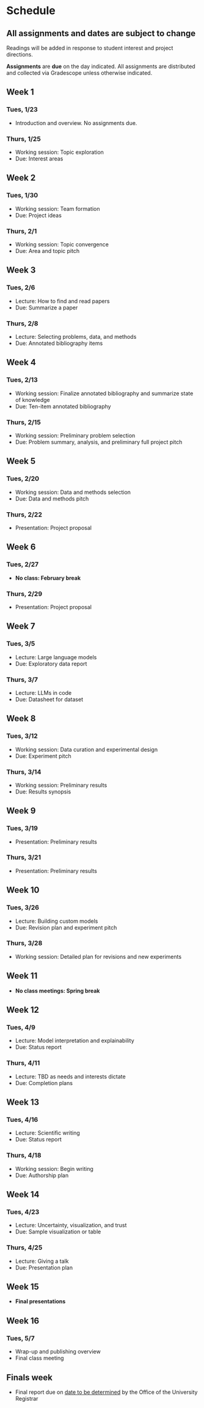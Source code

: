 # Schedule

## All assignments and dates are subject to change

Readings will be added in response to student interest and project directions. 

**Assignments** are **due** on the day indicated. All assignments are distributed and collected via Gradescope unless otherwise indicated.

## Week 1
### Tues, 1/23
* Introduction and overview. No assignments due.

### Thurs, 1/25
* Working session: Topic exploration
* Due: Interest areas

## Week 2
### Tues, 1/30
* Working session: Team formation
* Due: Project ideas

### Thurs, 2/1
* Working session: Topic convergence
* Due: Area and topic pitch

## Week 3
### Tues, 2/6
* Lecture: How to find and read papers
* Due: Summarize a paper

### Thurs, 2/8
* Lecture: Selecting problems, data, and methods
* Due: Annotated bibliography items

## Week 4
### Tues, 2/13
* Working session: Finalize annotated bibliography and summarize state of knowledge
* Due: Ten-item annotated bibliography

### Thurs, 2/15
* Working session: Preliminary problem selection
* Due: Problem summary, analysis, and preliminary full project pitch

## Week 5
### Tues, 2/20
* Working session: Data and methods selection
* Due: Data and methods pitch

### Thurs, 2/22
* Presentation: Project proposal

## Week 6
### Tues, 2/27
* **No class: February break**

### Thurs, 2/29
* Presentation: Project proposal

## Week 7
### Tues, 3/5
* Lecture: Large language models
* Due: Exploratory data report

### Thurs, 3/7
* Lecture: LLMs in code
* Due: Datasheet for dataset

## Week 8
### Tues, 3/12
* Working session: Data curation and experimental design
* Due: Experiment pitch

### Thurs, 3/14
* Working session: Preliminary results
* Due: Results synopsis

## Week 9
### Tues, 3/19
* Presentation: Preliminary results

### Thurs, 3/21
* Presentation: Preliminary results

## Week 10
### Tues, 3/26
* Lecture: Building custom models
* Due: Revision plan and experiment pitch

### Thurs, 3/28
* Working session: Detailed plan for revisions and new experiments

## Week 11
* **No class meetings: Spring break**

## Week 12
### Tues, 4/9
* Lecture: Model interpretation and explainability
* Due: Status report

### Thurs, 4/11
* Lecture: TBD as needs and interests dictate
* Due: Completion plans

## Week 13
### Tues, 4/16
* Lecture: Scientific writing
* Due: Status report

### Thurs, 4/18
* Working session: Begin writing
* Due: Authorship plan

## Week 14
### Tues, 4/23
* Lecture: Uncertainty, visualization, and trust
* Due: Sample visualization or table

### Thurs, 4/25
* Lecture: Giving a talk
* Due: Presentation plan

## Week 15
* **Final presentations**

## Week 16
### Tues, 5/7
* Wrap-up and publishing overview
* Final class meeting

## Finals week
* Final report due on [date to be determined](https://registrar.cornell.edu/exams/spring-final-exam-schedule) by the Office of the University Registrar
